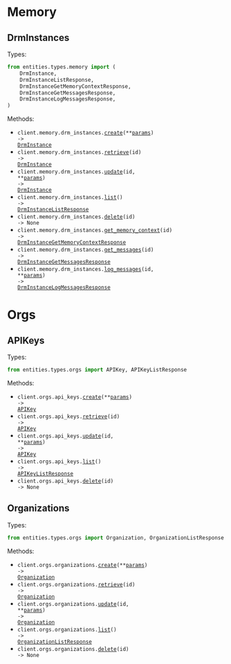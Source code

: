 # Memory

## DrmInstances

Types:

```python
from entities.types.memory import (
    DrmInstance,
    DrmInstanceListResponse,
    DrmInstanceGetMemoryContextResponse,
    DrmInstanceGetMessagesResponse,
    DrmInstanceLogMessagesResponse,
)
```

Methods:

- <code title="post /api/memory/drm-instances/">client.memory.drm_instances.<a href="./src/entities/resources/memory/drm_instances.py">create</a>(\*\*<a href="src/entities/types/memory/drm_instance_create_params.py">params</a>) -> <a href="./src/entities/types/memory/drm_instance.py">DrmInstance</a></code>
- <code title="get /api/memory/drm-instances/{id}/">client.memory.drm_instances.<a href="./src/entities/resources/memory/drm_instances.py">retrieve</a>(id) -> <a href="./src/entities/types/memory/drm_instance.py">DrmInstance</a></code>
- <code title="patch /api/memory/drm-instances/{id}/">client.memory.drm_instances.<a href="./src/entities/resources/memory/drm_instances.py">update</a>(id, \*\*<a href="src/entities/types/memory/drm_instance_update_params.py">params</a>) -> <a href="./src/entities/types/memory/drm_instance.py">DrmInstance</a></code>
- <code title="get /api/memory/drm-instances/">client.memory.drm_instances.<a href="./src/entities/resources/memory/drm_instances.py">list</a>() -> <a href="./src/entities/types/memory/drm_instance_list_response.py">DrmInstanceListResponse</a></code>
- <code title="delete /api/memory/drm-instances/{id}/">client.memory.drm_instances.<a href="./src/entities/resources/memory/drm_instances.py">delete</a>(id) -> None</code>
- <code title="get /api/memory/drm-instances/{id}/memory-context/">client.memory.drm_instances.<a href="./src/entities/resources/memory/drm_instances.py">get_memory_context</a>(id) -> <a href="./src/entities/types/memory/drm_instance_get_memory_context_response.py">DrmInstanceGetMemoryContextResponse</a></code>
- <code title="get /api/memory/drm-instances/{id}/messages/">client.memory.drm_instances.<a href="./src/entities/resources/memory/drm_instances.py">get_messages</a>(id) -> <a href="./src/entities/types/memory/drm_instance_get_messages_response.py">DrmInstanceGetMessagesResponse</a></code>
- <code title="post /api/memory/drm-instances/{id}/log-messages/">client.memory.drm_instances.<a href="./src/entities/resources/memory/drm_instances.py">log_messages</a>(id, \*\*<a href="src/entities/types/memory/drm_instance_log_messages_params.py">params</a>) -> <a href="./src/entities/types/memory/drm_instance_log_messages_response.py">DrmInstanceLogMessagesResponse</a></code>

# Orgs

## APIKeys

Types:

```python
from entities.types.orgs import APIKey, APIKeyListResponse
```

Methods:

- <code title="post /api/orgs/api-keys/">client.orgs.api_keys.<a href="./src/entities/resources/orgs/api_keys.py">create</a>(\*\*<a href="src/entities/types/orgs/api_key_create_params.py">params</a>) -> <a href="./src/entities/types/orgs/api_key.py">APIKey</a></code>
- <code title="get /api/orgs/api-keys/{id}/">client.orgs.api_keys.<a href="./src/entities/resources/orgs/api_keys.py">retrieve</a>(id) -> <a href="./src/entities/types/orgs/api_key.py">APIKey</a></code>
- <code title="patch /api/orgs/api-keys/{id}/">client.orgs.api_keys.<a href="./src/entities/resources/orgs/api_keys.py">update</a>(id, \*\*<a href="src/entities/types/orgs/api_key_update_params.py">params</a>) -> <a href="./src/entities/types/orgs/api_key.py">APIKey</a></code>
- <code title="get /api/orgs/api-keys/">client.orgs.api_keys.<a href="./src/entities/resources/orgs/api_keys.py">list</a>() -> <a href="./src/entities/types/orgs/api_key_list_response.py">APIKeyListResponse</a></code>
- <code title="delete /api/orgs/api-keys/{id}/">client.orgs.api_keys.<a href="./src/entities/resources/orgs/api_keys.py">delete</a>(id) -> None</code>

## Organizations

Types:

```python
from entities.types.orgs import Organization, OrganizationListResponse
```

Methods:

- <code title="post /api/orgs/organizations/">client.orgs.organizations.<a href="./src/entities/resources/orgs/organizations.py">create</a>(\*\*<a href="src/entities/types/orgs/organization_create_params.py">params</a>) -> <a href="./src/entities/types/orgs/organization.py">Organization</a></code>
- <code title="get /api/orgs/organizations/{id}/">client.orgs.organizations.<a href="./src/entities/resources/orgs/organizations.py">retrieve</a>(id) -> <a href="./src/entities/types/orgs/organization.py">Organization</a></code>
- <code title="patch /api/orgs/organizations/{id}/">client.orgs.organizations.<a href="./src/entities/resources/orgs/organizations.py">update</a>(id, \*\*<a href="src/entities/types/orgs/organization_update_params.py">params</a>) -> <a href="./src/entities/types/orgs/organization.py">Organization</a></code>
- <code title="get /api/orgs/organizations/">client.orgs.organizations.<a href="./src/entities/resources/orgs/organizations.py">list</a>() -> <a href="./src/entities/types/orgs/organization_list_response.py">OrganizationListResponse</a></code>
- <code title="delete /api/orgs/organizations/{id}/">client.orgs.organizations.<a href="./src/entities/resources/orgs/organizations.py">delete</a>(id) -> None</code>
